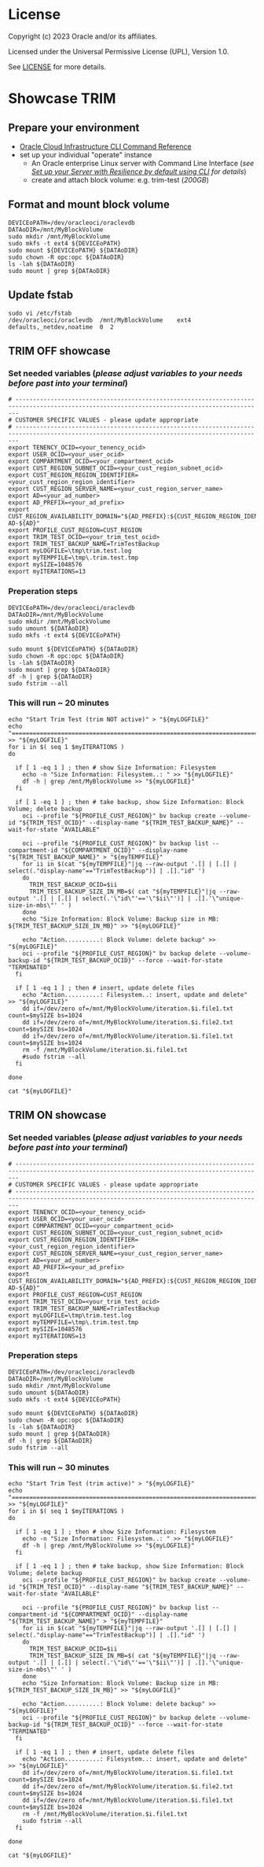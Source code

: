 # License

Copyright (c) 2023 Oracle and/or its affiliates.

Licensed under the Universal Permissive License (UPL), Version 1.0.

See [LICENSE](https://github.com/oracle-devrel/technology-engineering/blob/folder-structure/LICENSE) for more details.


# Showcase TRIM

## Prepare your environment
- [Oracle Cloud Infrastructure CLI Command Reference](https://docs.oracle.com/en-us/iaas/tools/oci-cli/latest/oci_cli_docs/index.html)
- set up your individual "operate" instance
	- An Oracle enterprise Linux server with Command Line Interface (*see [Set up your Server with Resilience by default using CLI](https://gitlab.com/hmielimo/cloud-resilience-by-default/#set-up-your-server-with-resilience-by-default-using-cli)  for details*)
	- create and attach block volume: e.g. trim-test (*200GB*)

## Format and mount block volume
~~~
DEVICEoPATH=/dev/oracleoci/oraclevdb
DATAoDIR=/mnt/MyBlockVolume
sudo mkdir /mnt/MyBlockVolume
sudo mkfs -t ext4 ${DEVICEoPATH}
sudo mount ${DEVICEoPATH} ${DATAoDIR}
sudo chown -R opc:opc ${DATAoDIR}
ls -lah ${DATAoDIR}
sudo mount | grep ${DATAoDIR}
~~~

## Update fstab
~~~
sudo vi /etc/fstab
/dev/oracleoci/oraclevdb  /mnt/MyBlockVolume    ext4    defaults,_netdev,noatime  0  2
~~~

## TRIM OFF showcase


### Set needed variables (*please adjust variables to your needs before past into your terminal*)
~~~
# ---------------------------------------------------------------------------------------------------------------------------------------------
# CUSTOMER SPECIFIC VALUES - please update appropriate
# ---------------------------------------------------------------------------------------------------------------------------------------------
export TENENCY_OCID=<your_tenency_ocid>
export USER_OCID=<your_user_ocid>
export COMPARTMENT_OCID=<your_compartment_ocid>
export CUST_REGION_SUBNET_OCID=<your_cust_region_subnet_ocid>
export CUST_REGION_REGION_IDENTIFIER=<your_cust_region_region_identifier>
export CUST_REGION_SERVER_NAME=<your_cust_region_server_name>
export AD=<your_ad_number>
export AD_PREFIX=<your_ad_prefix>
export CUST_REGION_AVAILABILITY_DOMAIN="${AD_PREFIX}:${CUST_REGION_REGION_IDENTIFIER}-AD-${AD}"
export PROFILE_CUST_REGION=CUST_REGION
export TRIM_TEST_OCID=<your_trim_test_ocid>
export TRIM_TEST_BACKUP_NAME=TrimTestBackup
export myLOGFILE=\tmp\trim.test.log
export myTEMPFILE=\tmp\.trim.test.tmp
export mySIZE=1048576
export myITERATIONS=13
~~~

### Preperation steps
~~~
DEVICEoPATH=/dev/oracleoci/oraclevdb
DATAoDIR=/mnt/MyBlockVolume
sudo mkdir /mnt/MyBlockVolume
sudo umount ${DATAoDIR}
sudo mkfs -t ext4 ${DEVICEoPATH}

sudo mount ${DEVICEoPATH} ${DATAoDIR}
sudo chown -R opc:opc ${DATAoDIR}
ls -lah ${DATAoDIR}
sudo mount | grep ${DATAoDIR}
df -h | grep ${DATAoDIR}
sudo fstrim --all
~~~

### This will run ~ 20 minutes
~~~
echo "Start Trim Test (trim NOT active)" > "${myLOGFILE}"
echo "============================================================================================" >> "${myLOGFILE}"
for i in $( seq 1 $myITERATIONS )
do

  if [ 1 -eq 1 ] ; then # show Size Information: Filesystem
    echo -n "Size Information: Filesystem..: " >> "${myLOGFILE}"
    df -h | grep /mnt/MyBlockVolume >> "${myLOGFILE}"
  fi

  if [ 1 -eq 1 ] ; then # take backup, show Size Information: Block Volume; delete backup
    oci --profile "${PROFILE_CUST_REGION}" bv backup create --volume-id "${TRIM_TEST_OCID}" --display-name "${TRIM_TEST_BACKUP_NAME}" --wait-for-state "AVAILABLE"

    oci --profile "${PROFILE_CUST_REGION}" bv backup list --compartment-id "${COMPARTMENT_OCID}" --display-name "${TRIM_TEST_BACKUP_NAME}" > "${myTEMPFILE}"
    for ii in $(cat "${myTEMPFILE}"|jq --raw-output '.[] | [.[] | select(."display-name"=="TrimTestBackup")] | .[]."id" ')
    do
      TRIM_TEST_BACKUP_OCID=$ii
      TRIM_TEST_BACKUP_SIZE_IN_MB=$( cat "${myTEMPFILE}"|jq --raw-output '.[] | [.[] | select(.'\"id\"'=='\"$ii\"')] | .[].'\"unique-size-in-mbs\"' ' )
    done
    echo "Size Information: Block Volume: Backup size in MB: ${TRIM_TEST_BACKUP_SIZE_IN_MB}" >> "${myLOGFILE}"

    echo "Action..........: Block Volume: delete backup" >> "${myLOGFILE}"
    oci --profile "${PROFILE_CUST_REGION}" bv backup delete --volume-backup-id "${TRIM_TEST_BACKUP_OCID}" --force --wait-for-state "TERMINATED"
  fi

  if [ 1 -eq 1 ] ; then # insert, update delete files
    echo "Action..........: Filesystem..: insert, update and delete" >> "${myLOGFILE}"
    dd if=/dev/zero of=/mnt/MyBlockVolume/iteration.$i.file1.txt count=$mySIZE bs=1024
    dd if=/dev/zero of=/mnt/MyBlockVolume/iteration.$i.file2.txt count=$mySIZE bs=1024
    dd if=/dev/zero of=/mnt/MyBlockVolume/iteration.$i.file1.txt count=$mySIZE bs=1024
    rm -f /mnt/MyBlockVolume/iteration.$i.file1.txt
	#sudo fstrim --all
  fi  

done

cat "${myLOGFILE}"
~~~

## TRIM ON showcase

### Set needed variables (*please adjust variables to your needs before past into your terminal*)
~~~
# ---------------------------------------------------------------------------------------------------------------------------------------------
# CUSTOMER SPECIFIC VALUES - please update appropriate
# ---------------------------------------------------------------------------------------------------------------------------------------------
export TENENCY_OCID=<your_tenency_ocid>
export USER_OCID=<your_user_ocid>
export COMPARTMENT_OCID=<your_compartment_ocid>
export CUST_REGION_SUBNET_OCID=<your_cust_region_subnet_ocid>
export CUST_REGION_REGION_IDENTIFIER=<your_cust_region_region_identifier>
export CUST_REGION_SERVER_NAME=<your_cust_region_server_name>
export AD=<your_ad_number>
export AD_PREFIX=<your_ad_prefix>
export CUST_REGION_AVAILABILITY_DOMAIN="${AD_PREFIX}:${CUST_REGION_REGION_IDENTIFIER}-AD-${AD}"
export PROFILE_CUST_REGION=CUST_REGION
export TRIM_TEST_OCID=<your_trim_test_ocid>
export TRIM_TEST_BACKUP_NAME=TrimTestBackup
export myLOGFILE=\tmp\trim.test.log
export myTEMPFILE=\tmp\.trim.test.tmp
export mySIZE=1048576
export myITERATIONS=13
~~~

### Preperation steps
~~~
DEVICEoPATH=/dev/oracleoci/oraclevdb
DATAoDIR=/mnt/MyBlockVolume
sudo mkdir /mnt/MyBlockVolume
sudo umount ${DATAoDIR}
sudo mkfs -t ext4 ${DEVICEoPATH}

sudo mount ${DEVICEoPATH} ${DATAoDIR}
sudo chown -R opc:opc ${DATAoDIR}
ls -lah ${DATAoDIR}
sudo mount | grep ${DATAoDIR}
df -h | grep ${DATAoDIR}
sudo fstrim --all
~~~

### This will run ~ 30 minutes
~~~
echo "Start Trim Test (trim active)" > "${myLOGFILE}"
echo "============================================================================================" >> "${myLOGFILE}"
for i in $( seq 1 $myITERATIONS )
do

  if [ 1 -eq 1 ] ; then # show Size Information: Filesystem
    echo -n "Size Information: Filesystem..: " >> "${myLOGFILE}"
    df -h | grep /mnt/MyBlockVolume >> "${myLOGFILE}"
  fi

  if [ 1 -eq 1 ] ; then # take backup, show Size Information: Block Volume; delete backup
    oci --profile "${PROFILE_CUST_REGION}" bv backup create --volume-id "${TRIM_TEST_OCID}" --display-name "${TRIM_TEST_BACKUP_NAME}" --wait-for-state "AVAILABLE"

    oci --profile "${PROFILE_CUST_REGION}" bv backup list --compartment-id "${COMPARTMENT_OCID}" --display-name "${TRIM_TEST_BACKUP_NAME}" > "${myTEMPFILE}"
    for ii in $(cat "${myTEMPFILE}"|jq --raw-output '.[] | [.[] | select(."display-name"=="TrimTestBackup")] | .[]."id" ')
    do
      TRIM_TEST_BACKUP_OCID=$ii
      TRIM_TEST_BACKUP_SIZE_IN_MB=$( cat "${myTEMPFILE}"|jq --raw-output '.[] | [.[] | select(.'\"id\"'=='\"$ii\"')] | .[].'\"unique-size-in-mbs\"' ' )
    done
    echo "Size Information: Block Volume: Backup size in MB: ${TRIM_TEST_BACKUP_SIZE_IN_MB}" >> "${myLOGFILE}"

    echo "Action..........: Block Volume: delete backup" >> "${myLOGFILE}"
    oci --profile "${PROFILE_CUST_REGION}" bv backup delete --volume-backup-id "${TRIM_TEST_BACKUP_OCID}" --force --wait-for-state "TERMINATED"
  fi

  if [ 1 -eq 1 ] ; then # insert, update delete files
    echo "Action..........: Filesystem..: insert, update and delete" >> "${myLOGFILE}"
    dd if=/dev/zero of=/mnt/MyBlockVolume/iteration.$i.file1.txt count=$mySIZE bs=1024
    dd if=/dev/zero of=/mnt/MyBlockVolume/iteration.$i.file2.txt count=$mySIZE bs=1024
    dd if=/dev/zero of=/mnt/MyBlockVolume/iteration.$i.file1.txt count=$mySIZE bs=1024
    rm -f /mnt/MyBlockVolume/iteration.$i.file1.txt
	sudo fstrim --all
  fi  

done

cat "${myLOGFILE}"
~~~
